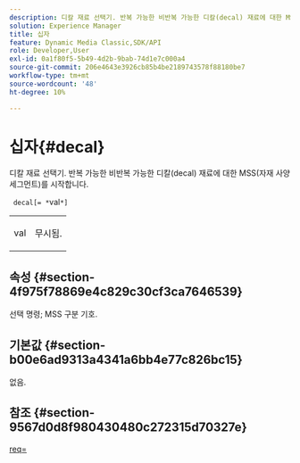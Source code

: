 ```yaml
---
description: 디칼 재료 선택기. 반복 가능한 비반복 가능한 디칼(decal) 재료에 대한 MSS(자재 사양 세그먼트)를 시작합니다.
solution: Experience Manager
title: 십자
feature: Dynamic Media Classic,SDK/API
role: Developer,User
exl-id: 0a1f80f5-5b49-4d2b-9bab-74d1e7c000a4
source-git-commit: 206e4643e3926cb85b4be2189743578f88180be7
workflow-type: tm+mt
source-wordcount: '48'
ht-degree: 10%

---
```


# 십자{#decal}

디칼 재료 선택기. 반복 가능한 비반복 가능한 디칼(decal) 재료에 대한 MSS(자재 사양 세그먼트)를 시작합니다.

` decal[= *`val`*]`

<table id="simpletable_35431F0E19B143528BD75C82CFBC5EE0"> 
 <tr class="strow"> 
  <td class="stentry"> <p> <span class="varname"> val  </span> </p> </td> 
  <td class="stentry"> <p>무시됨. </p> </td> 
 </tr> 
</table>

## 속성 {#section-4f975f78869e4c829c30cf3ca7646539}

선택 명령; MSS 구분 기호.

## 기본값 {#section-b00e6ad9313a4341a6bb4e77c826bc15}

없음.

## 참조 {#section-9567d0d8f980430480c272315d70327e}

[req=](../../../../../ir-api/http-protocol/image-rendering-api-ref/c-ir-http-protocol-ref/c-ir-http-protocol-command-reference/r-ir-req.md#reference-792b1a663fb64261bd2de2a209b847fb)
